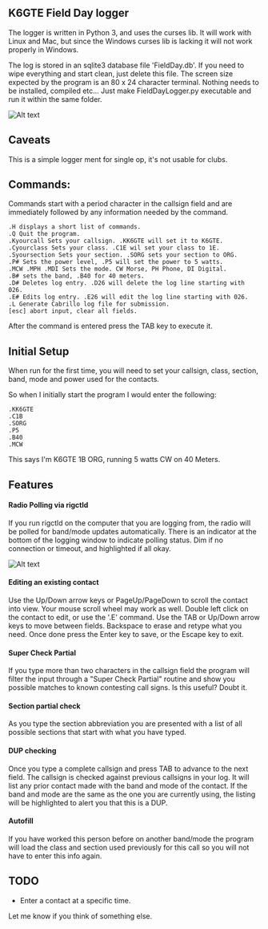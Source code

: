 ## K6GTE Field Day logger

The logger is written in Python 3, and uses the curses lib. It will work with Linux and Mac, but since the Windows curses lib is lacking it will not work properly in Windows.

The log is stored in an sqlite3 database file 'FieldDay.db'. If you need to wipe everything and start clean, just delete this file. The screen size expected by the program is an 80 x 24 character terminal. Nothing needs to be installed, compiled etc... Just make FieldDayLogger.py executable and run it within the same folder.

![Alt text](https://github.com/mbridak/FieldDayLogger/raw/master/logger.png)


## Caveats
This is a simple logger ment for single op, it's not usable for clubs.

## Commands:
Commands start with a period character in the callsign field and are immediately followed by any information needed by the command.

```
.H displays a short list of commands.
.Q Quit the program.
.Kyourcall Sets your callsign. .KK6GTE will set it to K6GTE.
.Cyourclass Sets your class. .C1E wil set your class to 1E.
.Syoursection Sets your section. .SORG sets your section to ORG.
.P# Sets the power level, .P5 will set the power to 5 watts.
.MCW .MPH .MDI Sets the mode. CW Morse, PH Phone, DI Digital.
.B# sets the band, .B40 for 40 meters.
.D# Deletes log entry. .D26 will delete the log line starting with 026.
.E# Edits log entry. .E26 will edit the log line starting with 026.
.L Generate Cabrillo log file for submission.
[esc] abort input, clear all fields.
```

After the command is entered press the TAB key to execute it.

## Initial Setup
When run for the first time, you will need to set your callsign, class, section, band, mode and power used for the contacts.

So when I initially start the program I would enter the following:

```
.KK6GTE
.C1B
.SORG
.P5
.B40
.MCW
``` 
This says I'm K6GTE 1B ORG, running 5 watts CW on 40 Meters.

## Features

#### Radio Polling via rigctld
If you run rigctld on the computer that you are logging from, the radio will be polled for band/mode updates automatically. There is an indicator at the bottom of the logging window to indicate polling status. Dim if no connection or timeout, and highlighted if all okay.

![Alt text](https://github.com/mbridak/wfd_py_logger/raw/master/rigctld.png)

#### Editing an existing contact
Use the Up/Down arrow keys or PageUp/PageDown to scroll the contact into view. Your mouse scroll wheel may work as well. Double left click on the contact to edit, or use the '.E' command. Use the TAB or Up/Down arrow keys to move between fields. Backspace to erase and retype what you need.
Once done press the Enter key to save, or the Escape key to exit.

#### Super Check Partial
If you type more than two characters in the callsign field the program will filter the input through a "Super Check Partial" routine and show you possible matches to known contesting call signs. Is this useful? Doubt it.

#### Section partial check
As you type the section abbreviation you are presented with a list of all possible sections that start with what you have typed.

#### DUP checking
Once you type a complete callsign and press TAB to advance to the next field. The callsign is checked against previous callsigns in your log. It will list any prior contact made with the band and mode of the contact. If the band and mode are the same as the one you are currently using, the listing will be highlighted to alert you that this is a DUP.

#### Autofill
If you have worked this person before on another band/mode the program will load the class and section used previously for this call so you will not have to enter this info again.

## TODO
  * Enter a contact at a specific time.

Let me know if you think of something else.
